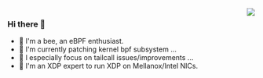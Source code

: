 <img align="right" src="https://github-readme-stats.vercel.app/api?username=Asphaltt&hide=c&hide_border=true&layout=compact&theme=tokyonight&&show_icons=true">

### Hi there 👋

- 🐝 I'm a bee, an eBPF enthusiast.
- 🐝 I'm currently patching kernel bpf subsystem ...
- 🐝 I especially focus on tailcall issues/improvements ...
- 🔭 I'm an XDP expert to run XDP on Mellanox/Intel NICs.

<!--
- 🔭 I’m currently working on ...
- 🌱 I’m currently learning ...
- 👯 I’m looking to collaborate on ...
- 🤔 I’m looking for help with ...
- 💬 Ask me about ...
- 📫 How to reach me: ...
- 😄 Pronouns: ...
- ⚡ Fun fact: ...
-->